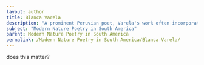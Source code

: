 ```yaml
---
layout: author
title: Blanca Varela
description: "A prominent Peruvian poet, Varela's work often incorporates elements of nature, investigating themes of existence and solitude, and the interplay between the natural world and the human condition."
subject: "Modern Nature Poetry in South America"
parent: Modern Nature Poetry in South America
permalink: /Modern Nature Poetry in South America/Blanca Varela/
---
```


does this matter?
